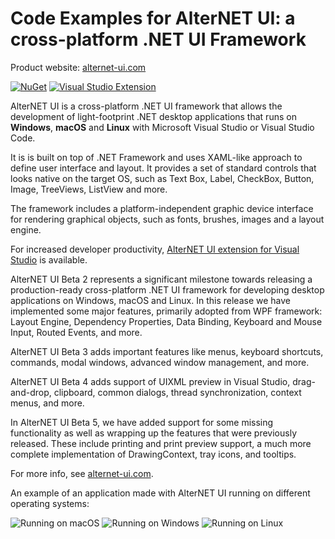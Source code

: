 # Code Examples for AlterNET UI: a cross-platform .NET UI Framework

Product website: [alternet-ui.com](https://alternet-ui.com)

[![NuGet](https://img.shields.io/nuget/v/Alternet.UI?color=%231CA823&label=NuGet)](https://www.nuget.org/packages/Alternet.UI)
[![Visual Studio Extension](https://img.shields.io/visual-studio-marketplace/v/AlternetSoftwarePTYLTD.AlternetUIForVS2022?color=%23007DC1&label=Visual%20Studio%20Extension)](https://marketplace.visualstudio.com/items?itemName=AlternetSoftwarePTYLTD.AlternetUIForVS2022)

AlterNET UI is a cross-platform .NET UI framework that allows the development of light-footprint .NET desktop applications that runs on **Windows**, **macOS** and **Linux** with Microsoft Visual Studio or Visual Studio Code.

It is is built on top of .NET Framework and uses XAML-like approach to define user interface and layout. It provides a set of standard controls that looks native on the target OS, such as Text Box, Label, CheckBox, Button, Image, TreeViews, ListView and more. 

The framework includes a platform-independent graphic device interface for rendering graphical objects, such as fonts, brushes, images and a layout engine.

For increased developer productivity, [AlterNET UI extension for Visual Studio](https://marketplace.visualstudio.com/items?itemName=AlternetSoftwarePTYLTD.AlternetUIForVS2022) is available.

AlterNET UI Beta 2 represents a significant milestone towards releasing a production-ready cross-platform .NET UI framework for developing desktop applications on Windows, macOS and Linux.
In this release we have implemented some major features, primarily adopted from WPF framework: Layout Engine, Dependency Properties, Data Binding, Keyboard and Mouse Input, Routed Events, and more.

AlterNET UI Beta 3 adds important features like menus, keyboard shortcuts, commands, modal windows, advanced window management, and more.

AlterNET UI Beta 4 adds support of UIXML preview in Visual Studio, drag-and-drop, clipboard, common dialogs, thread synchronization, context menus, and more.

In AlterNET UI Beta 5, we have added support for some missing functionality as well as wrapping up the features that were previously released. These include printing and print preview support, a much more complete implementation of DrawingContext, tray icons, and tooltips.

For more info, see [alternet-ui.com](https://alternet-ui.com).

An example of an application made with AlterNET UI running on different operating systems:

![Running on macOS](https://raw.githubusercontent.com/alternetsoft/alternet-ui/master/Alternet.UI/Package/EmployeeFormSample-macOS.png)
![Running on Windows](https://raw.githubusercontent.com/alternetsoft/alternet-ui/master/Alternet.UI/Package/EmployeeFormSample-Windows.png)
![Running on Linux](https://raw.githubusercontent.com/alternetsoft/alternet-ui/master/Alternet.UI/Package/EmployeeFormSample-Linux.png)